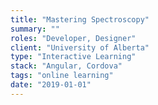 ```yaml
---
title: "Mastering Spectroscopy"
summary: ""
roles: "Developer, Designer"
client: "University of Alberta"
type: "Interactive Learning"
stack: "Angular, Cordova"
tags: "online learning"
date: "2019-01-01"
---
```

